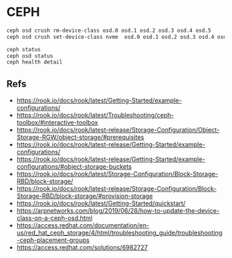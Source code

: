 # CEPH

```bash
ceph osd crush rm-device-class osd.0 osd.1 osd.2 osd.3 osd.4 osd.5
ceph osd crush set-device-class nvme  osd.0 osd.1 osd.2 osd.3 osd.4 osd.5

ceph status
ceph osd status
ceph health detail
```

## Refs

- <https://rook.io/docs/rook/latest/Getting-Started/example-configurations/>
- <https://rook.io/docs/rook/latest/Troubleshooting/ceph-toolbox/#interactive-toolbox>
- <https://rook.io/docs/rook/latest-release/Storage-Configuration/Object-Storage-RGW/object-storage/#prerequisites>
- <https://rook.io/docs/rook/latest-release/Getting-Started/example-configurations/>
- <https://rook.io/docs/rook/latest-release/Getting-Started/example-configurations/#object-storage-buckets>
- <https://rook.io/docs/rook/latest/Storage-Configuration/Block-Storage-RBD/block-storage/>
- <https://rook.io/docs/rook/latest-release/Storage-Configuration/Block-Storage-RBD/block-storage/#provision-storage>
- <https://rook.io/docs/rook/latest/Getting-Started/quickstart/>
- <https://arpnetworks.com/blog/2019/06/28/how-to-update-the-device-class-on-a-ceph-osd.html>
- <https://access.redhat.com/documentation/en-us/red_hat_ceph_storage/4/html/troubleshooting_guide/troubleshooting-ceph-placement-groups>
- <https://access.redhat.com/solutions/6982727>

